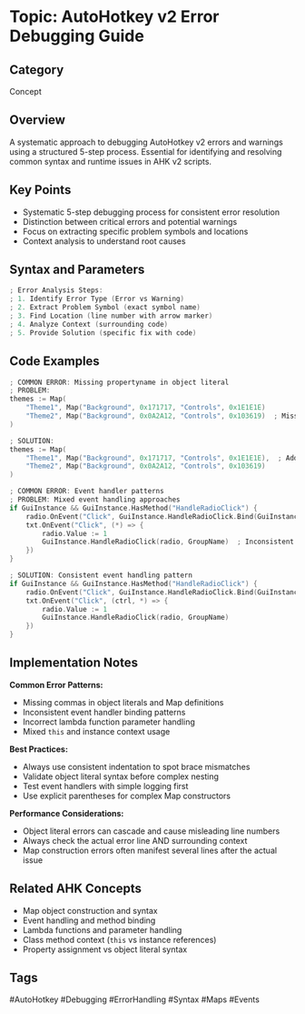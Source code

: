 # Topic: AutoHotkey v2 Error Debugging Guide

## Category

Concept

## Overview

A systematic approach to debugging AutoHotkey v2 errors and warnings using a structured 5-step process. Essential for identifying and resolving common syntax and runtime issues in AHK v2 scripts.

## Key Points

- Systematic 5-step debugging process for consistent error resolution
- Distinction between critical errors and potential warnings
- Focus on extracting specific problem symbols and locations
- Context analysis to understand root causes

## Syntax and Parameters

```cpp
; Error Analysis Steps:
; 1. Identify Error Type (Error vs Warning)
; 2. Extract Problem Symbol (exact symbol name)
; 3. Find Location (line number with arrow marker)
; 4. Analyze Context (surrounding code)
; 5. Provide Solution (specific fix with code)
```

## Code Examples

```cpp
; COMMON ERROR: Missing propertyname in object literal
; PROBLEM:
themes := Map(
    "Theme1", Map("Background", 0x171717, "Controls", 0x1E1E1E)
    "Theme2", Map("Background", 0x0A2A12, "Controls", 0x103619)  ; Missing comma
)

; SOLUTION:
themes := Map(
    "Theme1", Map("Background", 0x171717, "Controls", 0x1E1E1E),  ; Added comma
    "Theme2", Map("Background", 0x0A2A12, "Controls", 0x103619)
)

; COMMON ERROR: Event handler patterns
; PROBLEM: Mixed event handling approaches
if GuiInstance && GuiInstance.HasMethod("HandleRadioClick") {
    radio.OnEvent("Click", GuiInstance.HandleRadioClick.Bind(GuiInstance, radio, GroupName))
    txt.OnEvent("Click", (*) => {
        radio.Value := 1
        GuiInstance.HandleRadioClick(radio, GroupName)  ; Inconsistent calling
    })
}

; SOLUTION: Consistent event handling pattern
if GuiInstance && GuiInstance.HasMethod("HandleRadioClick") {
    radio.OnEvent("Click", GuiInstance.HandleRadioClick.Bind(GuiInstance, radio, GroupName))
    txt.OnEvent("Click", (ctrl, *) => {
        radio.Value := 1
        GuiInstance.HandleRadioClick(radio, GroupName)
    })
}
```

## Implementation Notes

**Common Error Patterns:**
- Missing commas in object literals and Map definitions
- Inconsistent event handler binding patterns
- Incorrect lambda function parameter handling
- Mixed `this` and instance context usage

**Best Practices:**
- Always use consistent indentation to spot brace mismatches
- Validate object literal syntax before complex nesting
- Test event handlers with simple logging first
- Use explicit parentheses for complex Map constructors

**Performance Considerations:**
- Object literal errors can cascade and cause misleading line numbers
- Always check the actual error line AND surrounding context
- Map construction errors often manifest several lines after the actual issue

## Related AHK Concepts

- Map object construction and syntax
- Event handling and method binding
- Lambda functions and parameter handling
- Class method context (`this` vs instance references)
- Property assignment vs object literal syntax

## Tags

#AutoHotkey #Debugging #ErrorHandling #Syntax #Maps #Events